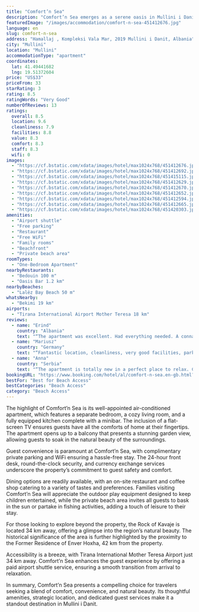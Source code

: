 ```yaml
---
title: "Comfort’n Sea"
description: "Comfort’n Sea emerges as a serene oasis in Mullini i Danit, boasting a prime beachfront location that effortlessly combines the tranquility of a garden setting with the convenience of modern amenities."
featuredImage: "/images/accommodation/comfort-n-sea-451412676.jpg"
language: en
slug: comfort-n-sea
address: "Hamallaj , Kompleksi Vala Mar, 2019 Mullini i Danit, Albania"
city: "Mullini"
location: "Mullini"
accommodationType: "apartment"
coordinates:
  lat: 41.49441682
  lng: 19.51372604
price: "US$33"
priceFrom: 33
starRating: 3
rating: 8.5
ratingWords: "Very Good"
numberOfReviews: 13
ratings:
  overall: 8.5
  location: 9.6
  cleanliness: 7.9
  facilities: 8.8
  value: 8.3
  comfort: 8.3
  staff: 8.3
  wifi: 0
images:
  - "https://cf.bstatic.com/xdata/images/hotel/max1024x768/451412676.jpg?k=79ee85345f21e437be92493d6271278a20564918cbb2e2b2a44ce03bc9624300&o=&hp=1"
  - "https://cf.bstatic.com/xdata/images/hotel/max1024x768/451412692.jpg?k=d4b0a76045499f3f556e103f76704e9e31529ef5f2dea3f540e75bc31fb33611&o=&hp=1"
  - "https://cf.bstatic.com/xdata/images/hotel/max1024x768/451415115.jpg?k=217c95bb960feb9b9b3e5c204905d9536a41df26a3a4449e6b2105cb832abef9&o=&hp=1"
  - "https://cf.bstatic.com/xdata/images/hotel/max1024x768/451412629.jpg?k=4b10f76a7be11acf83a1a1c768f75d581d3ee970d75fc842a912890d2ebf47fe&o=&hp=1"
  - "https://cf.bstatic.com/xdata/images/hotel/max1024x768/451412670.jpg?k=e9bdb1b615c6c5eb70332f1b1e09041c9537e7ac0a08962a27670c46594f907a&o=&hp=1"
  - "https://cf.bstatic.com/xdata/images/hotel/max1024x768/451412652.jpg?k=fdbec329c90df17bb34092c94b1ac8ec4a016026fd6784b50324ba9040e9ee3e&o=&hp=1"
  - "https://cf.bstatic.com/xdata/images/hotel/max1024x768/451412594.jpg?k=83658eed830bbae035a7aa3d7f583586454819d5934ad23ebf3fb2648f5b808c&o=&hp=1"
  - "https://cf.bstatic.com/xdata/images/hotel/max1024x768/451412665.jpg?k=826cd0695f2b00b39b57615bf042012686b67d16d700123d4c73de464205485f&o=&hp=1"
  - "https://cf.bstatic.com/xdata/images/hotel/max1024x768/451420303.jpg?k=29bd9b2603923642d327d0a75ddd46bd648015e6ac92b08a0424d4df50194f73&o=&hp=1"
amenities:
  - "Airport shuttle"
  - "Free parking"
  - "Restaurant"
  - "Free WiFi"
  - "Family rooms"
  - "Beachfront"
  - "Private beach area"
roomTypes:
  - "One-Bedroom Apartment"
nearbyRestaurants:
  - "Bedouin 100 m"
  - "Oasis Bar 1.2 km"
nearbyBeaches:
  - "Lalëz Bay Beach 50 m"
whatsNearby:
  - "Bekimi 19 km"
airports:
  - "Tirana International Airport Mother Teresa 18 km"
reviews:
  - name: "Erind"
    country: "Albania"
    text: "“The apartment was excellent. Had everything needed. A connad shop is 30 sec by walking. The residence was great also for childrens..”"
  - name: "Mariusz"
    country: "Germany"
    text: "“Fantastic location, cleanliness, very good facilities, parking in front of the door”"
  - name: "Anna"
    country: "Serbia"
    text: "“The apartment is totally new in a perfect place to relax. Calm and has everything needed. It has vacuum cleaner, dish washer, market behind the corner, the best and cheapest restaurant is right next door. You have everything to cook and to have...”"
bookingURL: "https://www.booking.com/hotel/al/comfort-n-sea.en-gb.html?aid=8035640"
bestFor: "Best for Beach Access"
bestCategories: "Beach Access"
category: "Beach Access"
---
```


The highlight of Comfort’n Sea is its well-appointed air-conditioned apartment, which features a separate bedroom, a cozy living room, and a fully equipped kitchen complete with a minibar. The inclusion of a flat-screen TV ensures guests have all the comforts of home at their fingertips. The apartment opens up to a balcony that presents a stunning garden view, allowing guests to soak in the natural beauty of the surroundings.

Guest convenience is paramount at Comfort’n Sea, with complimentary private parking and WiFi ensuring a hassle-free stay. The 24-hour front desk, round-the-clock security, and currency exchange services underscore the property’s commitment to guest safety and comfort.

Dining options are readily available, with an on-site restaurant and coffee shop catering to a variety of tastes and preferences. Families visiting Comfort’n Sea will appreciate the outdoor play equipment designed to keep children entertained, while the private beach area invites all guests to bask in the sun or partake in fishing activities, adding a touch of leisure to their stay.

For those looking to explore beyond the property, the Rock of Kavaje is located 34 km away, offering a glimpse into the region’s natural beauty. The historical significance of the area is further highlighted by the proximity to the Former Residence of Enver Hoxha, 42 km from the property.

Accessibility is a breeze, with Tirana International Mother Teresa Airport just 34 km away. Comfort’n Sea enhances the guest experience by offering a paid airport shuttle service, ensuring a smooth transition from arrival to relaxation.

In summary, Comfort’n Sea presents a compelling choice for travelers seeking a blend of comfort, convenience, and natural beauty. Its thoughtful amenities, strategic location, and dedicated guest services make it a standout destination in Mullini i Danit.